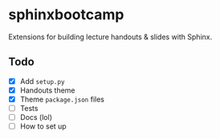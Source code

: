 # sphinxbootcamp

Extensions for building lecture handouts & slides with Sphinx.

## Todo

- [x] Add `setup.py`
- [x] Handouts theme
- [x] Theme `package.json` files
- [ ] Tests
- [ ] Docs (lol)
- [ ] How to set up
